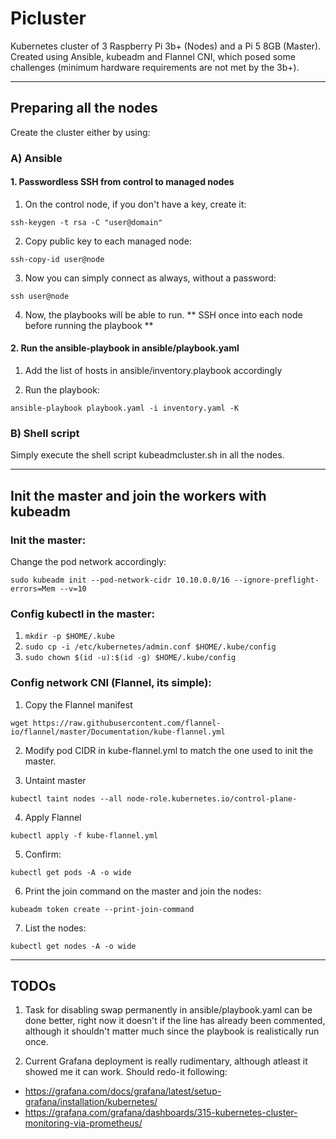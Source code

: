 # Picluster
Kubernetes cluster of 3 Raspberry Pi 3b+ (Nodes) and a Pi 5 8GB (Master).
Created using Ansible, kubeadm and Flannel CNI, which posed some challenges (minimum hardware requirements are not met by the 3b+).

--------------------

## Preparing all the nodes

Create the cluster either by using:

### A) Ansible

#### 1. Passwordless SSH from control to managed nodes

1. On the control node, if you don't have a key, create it:

`ssh-keygen -t rsa -C "user@domain"`

2. Copy public key to each managed node:

`ssh-copy-id user@node`

3. Now you can simply connect as always, without a password:

`ssh user@node`

4. Now, the playbooks will be able to run. ** SSH once into each node before running the playbook **

#### 2. Run the ansible-playbook in ansible/playbook.yaml

1. Add the list of hosts in ansible/inventory.playbook accordingly

2. Run the playbook:

`ansible-playbook playbook.yaml -i inventory.yaml -K`


### B) Shell script

Simply execute the shell script kubeadmcluster.sh in all the nodes.

---

## Init the master and join the workers with kubeadm

### Init the master:

Change the pod network accordingly:

`sudo kubeadm init --pod-network-cidr 10.10.0.0/16 --ignore-preflight-errors=Mem --v=10`

### Config kubectl in the master:

1. `mkdir -p $HOME/.kube`
2. `sudo cp -i /etc/kubernetes/admin.conf $HOME/.kube/config`
3. `sudo chown $(id -u):$(id -g) $HOME/.kube/config`

### Config network CNI (Flannel, its simple):

1. Copy the Flannel manifest

`wget https://raw.githubusercontent.com/flannel-io/flannel/master/Documentation/kube-flannel.yml`

2. Modify pod CIDR in kube-flannel.yml to match the one used to init the master.

3. Untaint master

`kubectl taint nodes --all node-role.kubernetes.io/control-plane-`

4. Apply Flannel 

`kubectl apply -f kube-flannel.yml`

5. Confirm:

`kubectl get pods -A -o wide`

6. Print the join command on the master and join the nodes:

`kubeadm token create --print-join-command`

7. List the nodes:

`kubectl get nodes -A -o wide`

---

## TODOs

1. Task for disabling swap permanently in ansible/playbook.yaml can be done better, right now it doesn't if the line has already been commented, although it shouldn't matter much since the playbook is realistically run once.

2. Current Grafana deployment is really rudimentary, although atleast it showed me it can work. Should redo-it following:
  - https://grafana.com/docs/grafana/latest/setup-grafana/installation/kubernetes/
  - https://grafana.com/grafana/dashboards/315-kubernetes-cluster-monitoring-via-prometheus/
